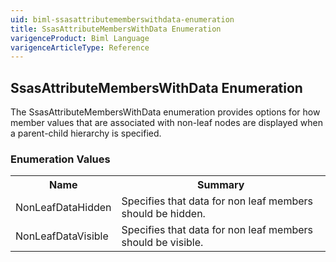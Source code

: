 ```yaml
---
uid: biml-ssasattributememberswithdata-enumeration
title: SsasAttributeMembersWithData Enumeration
varigenceProduct: Biml Language
varigenceArticleType: Reference
---
```


## SsasAttributeMembersWithData Enumeration<div class="LanguageSummary"><div class ="SummaryItem">The SsasAttributeMembersWithData enumeration provides options for how member values that are associated with non-leaf nodes are displayed when a parent-child hierarchy is specified.</div></div><div class="EnumValueGroup">### Enumeration Values<table id="EnumValue" class="MemberList"><tbody><tr><th class="MemberNameColumnHeader">Name</th><th class="MemberSummaryColumnHeader">Summary</th></tr><tr class="cd0"><td class="MemberName">NonLeafDataHidden</td><td class="MemberSummary"><div class ="SummaryItem">Specifies that data for non leaf members should be hidden.</div></td></tr><tr class="cd1"><td class="MemberName">NonLeafDataVisible</td><td class="MemberSummary"><div class ="SummaryItem">Specifies that data for non leaf members should be visible.</div></td></tr></tbody></table></div>